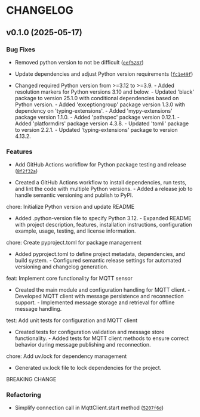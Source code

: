 # CHANGELOG


## v0.1.0 (2025-05-17)

### Bug Fixes

- Removed python version to not be difficult
  ([`eef5287`](https://github.com/yfredrix/mqttsensor/commit/eef5287c6107d58a16aa4cedaaf51b794e317893))

- Update dependencies and adjust Python version requirements
  ([`fc1e49f`](https://github.com/yfredrix/mqttsensor/commit/fc1e49fa33938aeb497c46f75b2d58f907c809a9))

- Changed required Python version from >=3.12 to >=3.9. - Added resolution markers for Python
  versions 3.10 and below. - Updated 'black' package to version 25.1.0 with conditional dependencies
  based on Python version. - Added 'exceptiongroup' package version 1.3.0 with dependency on
  'typing-extensions'. - Added 'mypy-extensions' package version 1.1.0. - Added 'pathspec' package
  version 0.12.1. - Added 'platformdirs' package version 4.3.8. - Updated 'tomli' package to version
  2.2.1. - Updated 'typing-extensions' package to version 4.13.2.

### Features

- Add GitHub Actions workflow for Python package testing and release
  ([`8f2f32a`](https://github.com/yfredrix/mqttsensor/commit/8f2f32ab122fd6e0762b0b164466f00c6271a8a0))

- Created a GitHub Actions workflow to install dependencies, run tests, and lint the code with
  multiple Python versions. - Added a release job to handle semantic versioning and publish to PyPI.

chore: Initialize Python version and update README

- Added .python-version file to specify Python 3.12. - Expanded README with project description,
  features, installation instructions, configuration example, usage, testing, and license
  information.

chore: Create pyproject.toml for package management

- Added pyproject.toml to define project metadata, dependencies, and build system. - Configured
  semantic release settings for automated versioning and changelog generation.

feat: Implement core functionality for MQTT sensor

- Created the main module and configuration handling for MQTT client. - Developed MQTT client with
  message persistence and reconnection support. - Implemented message storage and retrieval for
  offline message handling.

test: Add unit tests for configuration and MQTT client

- Created tests for configuration validation and message store functionality. - Added tests for MQTT
  client methods to ensure correct behavior during message publishing and reconnection.

chore: Add uv.lock for dependency management

- Generated uv.lock file to lock dependencies for the project.

BREAKING CHANGE

### Refactoring

- Simplify connection call in MqttClient.start method
  ([`5207f6d`](https://github.com/yfredrix/mqttsensor/commit/5207f6d111cb78ab763f75c65ee95923b4466477))
